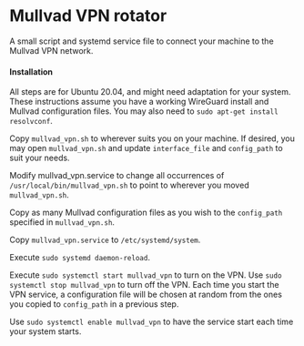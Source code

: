 # Mullvad VPN rotator

A small script and systemd service file to connect your machine to 
the Mullvad VPN network.


#### Installation

All steps are for Ubuntu 20.04, and might need adaptation for your system.
These instructions assume you have a working WireGuard install and Mullvad
configuration files. You may also need to `sudo apt-get install resolvconf`.

Copy `mullvad_vpn.sh` to wherever suits you on your machine. If desired,
you may open `mullvad_vpn.sh` and update `interface_file` and 
`config_path` to suit your needs.

Modify mullvad_vpn.service to change all occurrences of
`/usr/local/bin/mullvad_vpn.sh` to point to wherever you moved
`mullvad_vpn.sh`.

Copy as many Mullvad configuration files as you wish to the `config_path`
specified in `mullvad_vpn.sh`.

Copy `mullvad_vpn.service` to `/etc/systemd/system`.

Execute `sudo systemd daemon-reload`.

Execute `sudo systemctl start mullvad_vpn` to turn on the VPN. Use 
`sudo systemctl stop mullvad_vpn` to turn off the VPN. Each time you
start the VPN service, a configuration file will be chosen at random
from the ones you copied to `config_path` in a previous step.

Use `sudo systemctl enable mullvad_vpn` to have the service start each
time your system starts.
